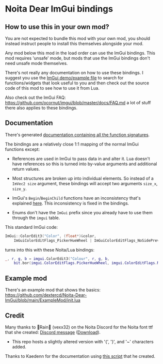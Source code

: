 # Noita Dear ImGui bindings

## How to use this in your own mod?

You are not expected to bundle this mod with your own mod, you should instead
instruct people to install this themselves alongside your mod.

Any mod below this mod in the load order can use the ImGui bindings. This mod requires 'unsafe' mode,
but mods that use the ImGui bindings don't need unsafe mode themselves.

There's not really any documentation on how to use these bindings. I suggest you
use the [ImGui demo/example file](https://github.com/ocornut/imgui/blob/9aae45eb4a05a5a1f96be1ef37eb503a12ceb889/imgui_demo.cpp)
to search for functions/widgets that look useful to you and then check out the
source code of this mod to see how to use it from Lua.

Also check out the ImGui FAQ: https://github.com/ocornut/imgui/blob/master/docs/FAQ.md
a lot of stuff there also applies to these bindings.

## Documentation

There's generated [documentation containing all the function signatures](Documentation.md).

The bindings are a relatively close 1:1 mapping of the normal ImGui functions except:

- References are used in ImGui to pass data in and alter it. Lua doesn't have
  references so this is turned into by-value arguments and additional return
  values.

- Most structures are broken up into individual elements. So instead of a
  `ImVec2 size` argument, these bindings will accept two arguments `size_x`,
  `size_y`.

- ImGui's `Begin`/`BeginChild` functions have an inconsistency that's explained
  [here](https://github.com/dextercd/Noita-Dear-ImGui/blob/037d4a8bad1fc976f8dd731067fdc312a986f747/src/lua_features/imgui_windows.cpp#L6-L12).
  This inconsistency is fixed in the bindings.

- Enums don't have the `ImGui` prefix since you already have to use them through
  the `imgui` table.

This standard ImGui code:

```cpp
ImGui::ColorEdit3("Color", (float*)&color,
    ImGuiColorEditFlags_PickerHueWheel | ImGuiColorEditFlags_NoSidePreview | ImGuiColorEditFlags_NoAlpha);
```

turns into this with these Noita/Lua bindings:

```lua
_, r, g, b = imgui.ColorEdit3("Colour", r, g, b,
    bit.bor(imgui.ColorEditFlags.PickerHueWheel, imgui.ColorEditFlags.NoSidePreview, imgui.ColorEditFlags.NoAlpha))
```

## Example mod

There's an example mod that shows the basics: https://github.com/dextercd/Noita-Dear-ImGui/blob/main/ExampleMod/init.lua


## Credit

Many thanks to 🌸Rain🌸 (vexx32) on the Noita Discord for the Noita font ttf that she created:
    [Discord message](https://discord.com/channels/453998283174576133/626791912443084801/794756926722277377)
    ([Download](https://cdn.discordapp.com/attachments/626791912443084801/794756926973411338/NoitaPixel.ttf)).

- This repo hosts a slightly altered version with '{', '}', and '~' characters added.

Thanks to Kaedenn for the documentation using [this script](https://github.com/Kaedenn/noita/blob/main/tools/imgui_parse_api.py) that he created.
